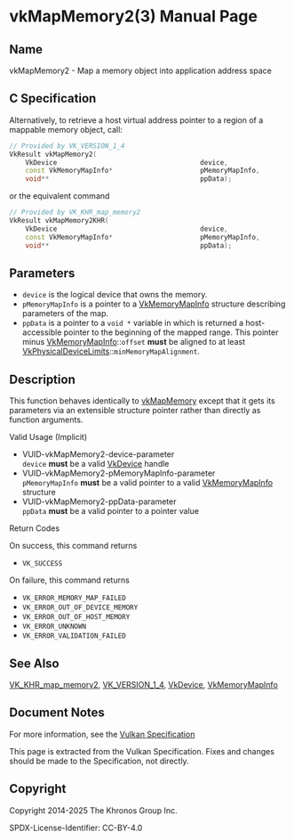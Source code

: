 # vkMapMemory2(3) Manual Page

## Name

vkMapMemory2 - Map a memory object into application address space



## [](#_c_specification)C Specification

Alternatively, to retrieve a host virtual address pointer to a region of a mappable memory object, call:

```c++
// Provided by VK_VERSION_1_4
VkResult vkMapMemory2(
    VkDevice                                    device,
    const VkMemoryMapInfo*                      pMemoryMapInfo,
    void**                                      ppData);
```

or the equivalent command

```c++
// Provided by VK_KHR_map_memory2
VkResult vkMapMemory2KHR(
    VkDevice                                    device,
    const VkMemoryMapInfo*                      pMemoryMapInfo,
    void**                                      ppData);
```

## [](#_parameters)Parameters

- `device` is the logical device that owns the memory.
- `pMemoryMapInfo` is a pointer to a [VkMemoryMapInfo](https://registry.khronos.org/vulkan/specs/latest/man/html/VkMemoryMapInfo.html) structure describing parameters of the map.
- `ppData` is a pointer to a `void *` variable in which is returned a host-accessible pointer to the beginning of the mapped range. This pointer minus [VkMemoryMapInfo](https://registry.khronos.org/vulkan/specs/latest/man/html/VkMemoryMapInfo.html)::`offset` **must** be aligned to at least [VkPhysicalDeviceLimits](https://registry.khronos.org/vulkan/specs/latest/man/html/VkPhysicalDeviceLimits.html)::`minMemoryMapAlignment`.

## [](#_description)Description

This function behaves identically to [vkMapMemory](https://registry.khronos.org/vulkan/specs/latest/man/html/vkMapMemory.html) except that it gets its parameters via an extensible structure pointer rather than directly as function arguments.

Valid Usage (Implicit)

- [](#VUID-vkMapMemory2-device-parameter)VUID-vkMapMemory2-device-parameter  
  `device` **must** be a valid [VkDevice](https://registry.khronos.org/vulkan/specs/latest/man/html/VkDevice.html) handle
- [](#VUID-vkMapMemory2-pMemoryMapInfo-parameter)VUID-vkMapMemory2-pMemoryMapInfo-parameter  
  `pMemoryMapInfo` **must** be a valid pointer to a valid [VkMemoryMapInfo](https://registry.khronos.org/vulkan/specs/latest/man/html/VkMemoryMapInfo.html) structure
- [](#VUID-vkMapMemory2-ppData-parameter)VUID-vkMapMemory2-ppData-parameter  
  `ppData` **must** be a valid pointer to a pointer value

Return Codes

On success, this command returns

- `VK_SUCCESS`

On failure, this command returns

- `VK_ERROR_MEMORY_MAP_FAILED`
- `VK_ERROR_OUT_OF_DEVICE_MEMORY`
- `VK_ERROR_OUT_OF_HOST_MEMORY`
- `VK_ERROR_UNKNOWN`
- `VK_ERROR_VALIDATION_FAILED`

## [](#_see_also)See Also

[VK\_KHR\_map\_memory2](https://registry.khronos.org/vulkan/specs/latest/man/html/VK_KHR_map_memory2.html), [VK\_VERSION\_1\_4](https://registry.khronos.org/vulkan/specs/latest/man/html/VK_VERSION_1_4.html), [VkDevice](https://registry.khronos.org/vulkan/specs/latest/man/html/VkDevice.html), [VkMemoryMapInfo](https://registry.khronos.org/vulkan/specs/latest/man/html/VkMemoryMapInfo.html)

## [](#_document_notes)Document Notes

For more information, see the [Vulkan Specification](https://registry.khronos.org/vulkan/specs/latest/html/vkspec.html#vkMapMemory2)

This page is extracted from the Vulkan Specification. Fixes and changes should be made to the Specification, not directly.

## [](#_copyright)Copyright

Copyright 2014-2025 The Khronos Group Inc.

SPDX-License-Identifier: CC-BY-4.0